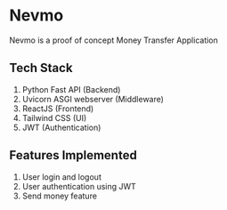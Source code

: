 # Nevmo
Nevmo is a proof of concept Money Transfer Application
## Tech Stack
1. Python Fast API (Backend) 
2. Uvicorn ASGI webserver (Middleware)
3. ReactJS (Frontend)
4. Tailwind CSS (UI)
5. JWT (Authentication)
## Features Implemented
1. User login and logout 
2. User authentication using JWT
3. Send money feature